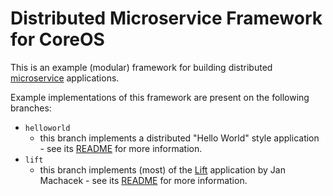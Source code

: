 # Distributed Microservice Framework for CoreOS

This is an example (modular) framework for building distributed [microservice](http://martinfowler.com/articles/microservices.html)
applications.

Example implementations of this framework are present on the following branches:
* `helloworld`
    * this branch implements a distributed "Hello World" style application - see its [README](https://github.com/carlpulley/coreos-example-application/blob/helloworld/README.md) for more information.
* `lift`
    * this branch implements (most) of the [Lift](https://github.com/eigengo/lift) application by Jan Machacek - see its [README](https://github.com/carlpulley/coreos-example-application/blob/lift/README.md) for more information.
